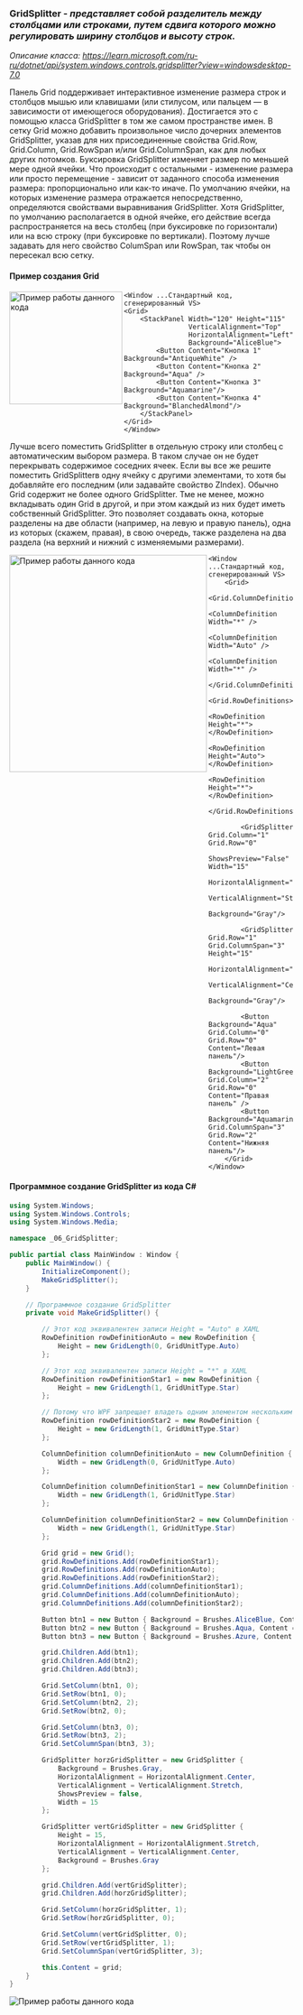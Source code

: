 ### GridSplitter - *представляет собой разделитель между столбцами или строками, путем сдвига которого можно регулировать ширину столбцов и высоту строк.*

*Описание класса: https://learn.microsoft.com/ru-ru/dotnet/api/system.windows.controls.gridsplitter?view=windowsdesktop-7.0*

Панель Grid поддерживает интерактивное изменение размера строк и столбцов мышью или клавишами (или стилусом, или пальцем — в зависимости от имеющегося оборудования). Достигается это с помощью класса GridSplitter в том же самом пространстве имен. В сетку Grid можно добавить произвольное число дочерних элементов GridSplitter, указав для них присоединенные свойства Grid.Row, Grid.Column, Grid.RowSpan и/или Grid.ColumnSpan, как для любых других потомков. Буксировка GridSplitter изменяет размер по меньшей мере одной ячейки. Что происходит с остальными - изменение размера или просто перемещение - зависит от заданного способа изменения размера: пропорционально или как-то иначе.
По умолчанию ячейки, на которых изменение размера отражается непосредственно, определяются свойствами выравнивания GridSplitter.
Хотя GridSplitter, по умолчанию располагается в одной ячейке, его действие всегда распространяется на весь столбец (при буксировке по горизонтали) или на всю строку (при буксировке по вертикали). Поэтому лучше задавать для него свойство ColumSpan или RowSpan, так чтобы он пересекал всю сетку.

#### Пример создания Grid
<img align="left" width="200" height="200" src="img/Button1.png" alt="Пример работы данного кода"/>

~~~XAML
<Window ...Стандартный код, сгенерированный VS>
<Grid>  
    <StackPanel Width="120" Height="115" 
                VerticalAlignment="Top"
                HorizontalAlignment="Left"
                Background="AliceBlue">
        <Button Content="Кнопка 1" Background="AntiqueWhite" />
        <Button Content="Кнопка 2" Background="Aqua" />
        <Button Content="Кнопка 3" Background="Aquamarine"/>
        <Button Content="Кнопка 4" Background="BlanchedAlmond"/>
    </StackPanel>
</Grid>
</Window>
~~~

Лучше всего поместить GridSplitter в отдельную строку или столбец с автоматическим выбором размера. В таком случае он не будет перекрывать содержимое соседних ячеек. Если вы все же решите поместить GridSplitterв одну ячейку с другими элементами, то хотя бы добавляйте его последним (или задавайте свойство ZIndex).
Обычно Grid содержит не более одного GridSplitter. Тме не менее, можно вкладывать один Grid в другой, и при этом каждый из них будет иметь собственный GridSplitter. Это позволяет создавать окна, которые разделены на две области (например, на левую и правую панель), одна из которых (скажем, правая), в свою очередь, также разделена на два раздела (на верхний и нижний с изменяемыми размерами). 

<img align="left" width="350" height="385" src="img/GridSplitter2.png" alt="Пример работы данного кода"/>

~~~XAML
<Window ...Стандартный код, сгенерированный VS>
    <Grid>
        <Grid.ColumnDefinitions>
            <ColumnDefinition Width="*" />
            <ColumnDefinition Width="Auto" />
            <ColumnDefinition Width="*" />
        </Grid.ColumnDefinitions>
        <Grid.RowDefinitions>
            <RowDefinition Height="*"></RowDefinition>
            <RowDefinition Height="Auto"></RowDefinition>
            <RowDefinition Height="*"></RowDefinition>
        </Grid.RowDefinitions>
        
        <GridSplitter Grid.Column="1"  Grid.Row="0" 
                      ShowsPreview="False" Width="15"
                      HorizontalAlignment="Center" 
                      VerticalAlignment="Stretch"
                      Background="Gray"/>
        
        <GridSplitter Grid.Row="1" Grid.ColumnSpan="3" Height="15"
                      HorizontalAlignment="Stretch" 
                      VerticalAlignment="Center" 
                      Background="Gray"/>

        <Button Background="Aqua" Grid.Column="0" Grid.Row="0" Content="Левая панель"/>
        <Button Background="LightGreen" Grid.Column="2" Grid.Row="0" Content="Правая панель" />
        <Button Background="Aquamarine" Grid.ColumnSpan="3" Grid.Row="2" Content="Нижняя панель"/>
    </Grid>
</Window>
~~~

#### Программное создание GridSplitter из кода C#
~~~C#
using System.Windows;
using System.Windows.Controls;
using System.Windows.Media;

namespace _06_GridSplitter; 

public partial class MainWindow : Window {
    public MainWindow() {
        InitializeComponent();
        MakeGridSplitter();
    }

    // Программное создание GridSplitter
    private void MakeGridSplitter() {

        // Этот код эквивалентен записи Height = "Auto" в XAML
        RowDefinition rowDefinitionAuto = new RowDefinition {
            Height = new GridLength(0, GridUnitType.Auto)
        };

        // Этот код эквивалентен записи Height = "*" в XAML
        RowDefinition rowDefinitionStar1 = new RowDefinition {
            Height = new GridLength(1, GridUnitType.Star)
        };

        // Потому что WPF запрещает владеть одним элементом нескольким контейнерам
        RowDefinition rowDefinitionStar2 = new RowDefinition {
            Height = new GridLength(1, GridUnitType.Star)
        };

        ColumnDefinition columnDefinitionAuto = new ColumnDefinition {
            Width = new GridLength(0, GridUnitType.Auto)
        };

        ColumnDefinition columnDefinitionStar1 = new ColumnDefinition {
            Width = new GridLength(1, GridUnitType.Star)
        };

        ColumnDefinition columnDefinitionStar2 = new ColumnDefinition {
            Width = new GridLength(1, GridUnitType.Star)
        };

        Grid grid = new Grid();
        grid.RowDefinitions.Add(rowDefinitionStar1);
        grid.RowDefinitions.Add(rowDefinitionAuto);
        grid.RowDefinitions.Add(rowDefinitionStar2);
        grid.ColumnDefinitions.Add(columnDefinitionStar1);
        grid.ColumnDefinitions.Add(columnDefinitionAuto);
        grid.ColumnDefinitions.Add(columnDefinitionStar2);

        Button btn1 = new Button { Background = Brushes.AliceBlue, Content = "Кнопка 1" };
        Button btn2 = new Button { Background = Brushes.Aqua, Content = "Кнопка 2" };
        Button btn3 = new Button { Background = Brushes.Azure, Content = "Кнопка 3" };

        grid.Children.Add(btn1);
        grid.Children.Add(btn2);
        grid.Children.Add(btn3);

        Grid.SetColumn(btn1, 0);
        Grid.SetRow(btn1, 0);
        Grid.SetColumn(btn2, 2);
        Grid.SetRow(btn2, 0);

        Grid.SetColumn(btn3, 0);
        Grid.SetRow(btn3, 2);
        Grid.SetColumnSpan(btn3, 3);

        GridSplitter horzGridSplitter = new GridSplitter {
            Background = Brushes.Gray,
            HorizontalAlignment = HorizontalAlignment.Center,
            VerticalAlignment = VerticalAlignment.Stretch,
            ShowsPreview = false,
            Width = 15
        };

        GridSplitter vertGridSplitter = new GridSplitter {
            Height = 15,
            HorizontalAlignment = HorizontalAlignment.Stretch,
            VerticalAlignment = VerticalAlignment.Center,
            Background = Brushes.Gray
        };

        grid.Children.Add(vertGridSplitter);
        grid.Children.Add(horzGridSplitter);

        Grid.SetColumn(horzGridSplitter, 1);
        Grid.SetRow(horzGridSplitter, 0);

        Grid.SetColumn(vertGridSplitter, 0);
        Grid.SetRow(vertGridSplitter, 1);
        Grid.SetColumnSpan(vertGridSplitter, 3);

        this.Content = grid;
    }
}
~~~

<img src="img/GridSplitter3.png" alt="Пример работы данного кода"/>
